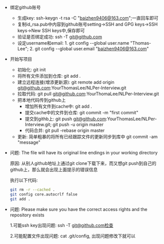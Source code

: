 - 绑定github账号
  - 生成key: ssh-keygn -t rsa -C "baizhen9406@163.com";一直回车即可
  - 复制id_rsa.pub中内容到github账号setting->SSH and GPG keys->SSH keys->New SSH keys中,保存即可
  - 验证是否绑定成功: ssh -T git@github.com
  - 设定username和email: 1. git config --global user.name "Thomas-Lee"; 2. git config --global user.email "baizhen9406@163.com"

- 开始写项目
  - 初始化: git init
  - 将所有文件添加到仓库: git add .
  - 建立远程连接(增添更新源): git remote add origin git@github.com:YourThomasLee/NLPer-Interview.git
  - 拉取代码: git pull git@github.com:YourThomaLee/NLPer-Interview.git
  - 把本地代码传到github上
    - 增加所有文件到cache中: git add .
    - 提交cache中的文件到仓库: git commit -m "first commit"
    - 提交到githb上: git push git@github.com:YourThomasLee/NLPer-Interview.git; git push -u origin master
    - 代码合并: git pull -rebase origin master
  - 更新: 简单粗暴的将所有已经跟踪文件的更新同步到库中 git commit -am "message" 
  
- 问题: The file will have its original line endings in your working directory

  原因: 从别人github地址上通过git clone下载下来，而又想git push到自己的github上，那么就会出现上面提示的错误信息

  执行以下代码:

  ```bash
  git rm -r --cached .
  git config core.autocrlf false
  git add .
  ```

- 问题: Please make sure you have the correct access rights and the repository exists

  1.可能ssh key出现问题: ssh -T git@github.com检查

  2.可能配置文件出现问题: cat .git/config, 出现问题修改下就可以

